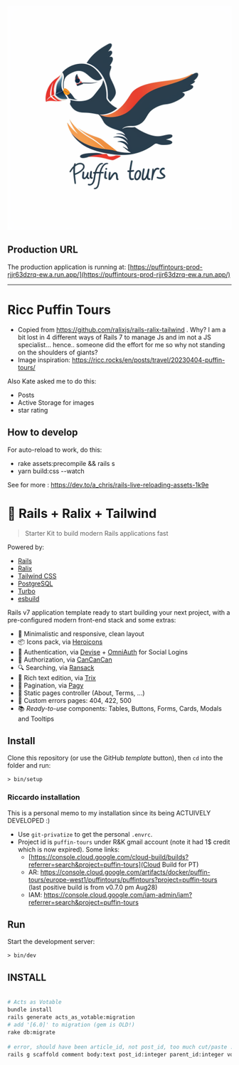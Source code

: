 ![Puffin Tours Logo](palladius76_logo_for_a_company_called_Puffin_tours_specializing_541eb4f4-c338-4855-ba13-832592886cb3.png)

## Production URL

The production application is running at: [https://puffintours-prod-rjjr63dzrq-ew.a.run.app/](https://puffintours-prod-rjjr63dzrq-ew.a.run.app/)

---

# Ricc Puffin Tours

* Copied from https://github.com/ralixjs/rails-ralix-tailwind . Why? I am a bit lost in 4 different ways of Rails 7 to manage Js and im not a JS specialist... hence.. someone did the effort for me so why not standing on the shoulders of giants?
* Image inspiration: https://ricc.rocks/en/posts/travel/20230404-puffin-tours/

Also Kate asked me to do this:

* Posts
* Active Storage for images
* star rating

## How to develop

For auto-reload to work, do this:

* rake assets:precompile && rails s
* yarn build:css --watch

See for more : <https://dev.to/a_chris/rails-live-reloading-assets-1k9e>

# 🚀 Rails + Ralix + Tailwind

> Starter Kit to build modern Rails applications fast

Powered by:

- [Rails](https://rubyonrails.org)
- [Ralix](https://github.com/ralixjs/ralix)
- [Tailwind CSS](https://tailwindcss.com)
- [PostgreSQL](https://www.postgresql.org)
- [Turbo](https://turbo.hotwired.dev)
- [esbuild](https://esbuild.github.io)

Rails v7 application template ready to start building your next project, with a pre-configured modern front-end stack and some extras:

- 🎨 Minimalistic and responsive, clean layout
- 📦 Icons pack, via [Heroicons](https://heroicons.com)
- 🔐 Authentication, via [Devise](https://github.com/heartcombo/devise) + [OmniAuth](https://github.com/omniauth/omniauth) for Social Logins
- 👥 Authorization, via [CanCanCan](https://github.com/CanCanCommunity/cancancan)
- 🔍 Searching, via [Ransack](https://github.com/activerecord-hackery/ransack)
- 📝 Rich text edition, via [Trix](https://trix-editor.org)
- 🔢 Pagination, via [Pagy](https://github.com/ddnexus/pagy)
- 📄 Static pages controller (About, Terms, ...)
- 🔴 Custom errors pages: 404, 422, 500
- 📚 *Ready-to-use* components: Tables, Buttons, Forms, Cards, Modals and Tooltips

## Install

Clone this repository (or use the GitHub *template* button), then `cd` into the folder and run:

```
> bin/setup
```

### Riccardo installation

This is a personal memo to my installation since its being ACTUIVELY DEVELOPED :)

* Use `git-privatize` to get the personal `.envrc`.
* Project id is `puffin-tours` under R&K gmail account (note it had 1$ credit which is now expired). Some links:
    * [https://console.cloud.google.com/cloud-build/builds?referrer=search&project=puffin-tours](Cloud Build for PT)
    * AR: https://console.cloud.google.com/artifacts/docker/puffin-tours/europe-west1/puffintours/puffintours?project=puffin-tours (last positive build is from v0.7.0 pm Aug28)
    * IAM: https://console.cloud.google.com/iam-admin/iam?referrer=search&project=puffin-tours

## Run

Start the development server:

```
> bin/dev
```

## INSTALL

```bash

# Acts as Votable
bundle install
rails generate acts_as_votable:migration
# add '[6.0]' to migration (gem is OLD!)
rake db:migrate

# error, should have been article_id, not post_id, too much cut/paste :)
rails g scaffold comment body:text post_id:integer parent_id:integer vote:integer internal_notes:text  active:boolean
```
